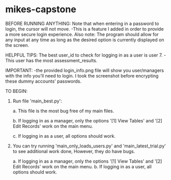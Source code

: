 # mikes-capstone

BEFORE RUNNING ANYTHING:
    Note that when entering in a password to login, the cursor will not move. 
        -This is a feature I added in order to provide a more secure login experience.
    Also note: The program should allow for any input at any time as long as the desired option is currently displayed on the screen.


HELPFUL TIPS:
    The best user_id to check for logging in as a user is user 7.
        -This user has the most assessment_results.
        
IMPORTANT:
    -the provided login_info.png file will show you user/managers with the info you'll need to login. 
    I took the screenshot before encrypting these dummy accounts' passwords.

TO BEGIN:

1. Run file 'main_best.py':

    a. This file is the most bug free of my main files.
    
    b. If logging in as a manager, only the options '[1] View Tables' and '[2] Edit Records' work on the main menu.
    
    c. If logging in as a user, all options should work.

2. You can try running 'main_only_loads_users.py' and 'main_latest_trial.py' to see additional work done,
However, they do have bugs.

    a. If logging in as a manager, only the options '[1] View Tables' and '[2] Edit Records' work on the main menu.
    b. If logging in as a user, all options should work.


